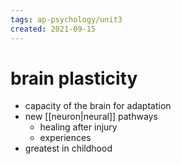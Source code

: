 ```yaml
---
tags: ap-psychology/unit3 
created: 2021-09-15
---
```


# brain plasticity

- capacity of the brain for adaptation
- new [[neuron|neural]] pathways
	- healing after injury
	- experiences
- greatest in childhood 
